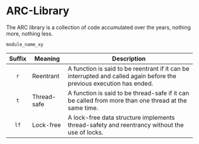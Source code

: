 ARC-Library
===========

The ARC library is a collection of code accumulated over the years, nothing more, nothing less.

```
module_name_xy
```

| Suffix | Meaning | Description  |
| :---: | --- | --- |
| `r` | Reentrant | A function is said to be reentrant if it can be interrupted and called again before the previous execution has ended. |
| `t` | Thread-safe | A function is said to be thread-safe if it can be called from more than one thread at the same time. |
| `lf` | Lock-free | A lock-free data structure implements thread-safety and reentrancy without the use of locks. |

